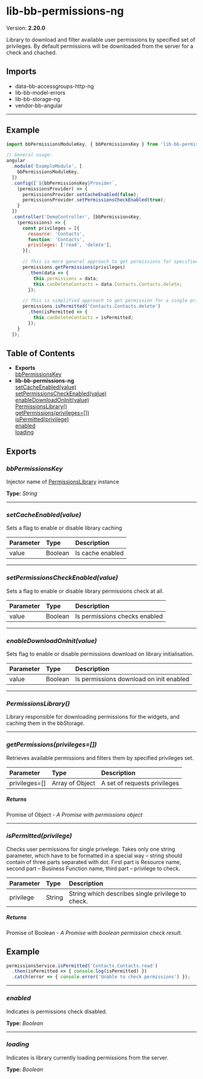 # lib-bb-permissions-ng


Version: **2.20.0**

Library to download and filter available user permissions by specified set of privileges.
By default permissions will be downloaded from the server for a check and chached.

## Imports

* data-bb-accessgroups-http-ng
* lib-bb-model-errors
* lib-bb-storage-ng
* vendor-bb-angular

---

## Example

```javascript
import bbPermissionsModuleKey, { bbPermissionsKey } from 'lib-bb-permissions-ng';

// General usage:
angular
  .module('ExampleModule', [
    bbPermissionsModuleKey,
  ])
  .config([`${bbPermissionsKey}Provider`,
    (permissionsProvider) => {
      permissionsProvider.setCacheEnabled(false);
      permissionsProvider.setPermissionsCheckEnabled(true);
    }
  ])
  .controller('DemoController', [bbPermissionsKey,
    (permissions) => {
      const privileges = [{
        resource: 'Contacts',
        function: 'Contacts',
        privileges: ['read', 'delete'],
      }];

      // This is more general approach to get permissions for specified privileges
      permissions.getPermissions(privileges)
        .then(data => {
          this.permissions = data;
          this.canDeleteContacts = data.Contacts.Contacts.delete;
        });

      // This is simplified approach to get permission for a single privilege
      permissions.isPermitted('Contacts.Contacts.delete')
        .then(isPermitted => {
          this.canDeleteContacts = isPermitted;
        });
    }
  ]);
```

## Table of Contents
- **Exports**<br/>    <a href="#bbPermissionsKey">bbPermissionsKey</a><br/>
- **lib-bb-permissions-ng**<br/>    <a href="#lib-bb-permissions-ngsetCacheEnabled">setCacheEnabled(value)</a><br/>    <a href="#lib-bb-permissions-ngsetPermissionsCheckEnabled">setPermissionsCheckEnabled(value)</a><br/>    <a href="#lib-bb-permissions-ngenableDownloadOnInit">enableDownloadOnInit(value)</a><br/>    <a href="#lib-bb-permissions-ngPermissionsLibrary">PermissionsLibrary()</a><br/>    <a href="#lib-bb-permissions-nggetPermissions">getPermissions(privileges=[])</a><br/>    <a href="#lib-bb-permissions-ngisPermitted">isPermitted(privilege)</a><br/>    <a href="#lib-bb-permissions-ngenabled">enabled</a><br/>    <a href="#lib-bb-permissions-ngloading">loading</a><br/>

## Exports

### <a name="bbPermissionsKey"></a>*bbPermissionsKey*

Injector name of [PermissionsLibrary](#PermissionsLibrary) instance

**Type:** *String*


---

### <a name="lib-bb-permissions-ngsetCacheEnabled"></a>*setCacheEnabled(value)*

Sets a flag to enable or disable library caching

| Parameter | Type | Description |
| :-- | :-- | :-- |
| value | Boolean | Is cache enabled |

---

### <a name="lib-bb-permissions-ngsetPermissionsCheckEnabled"></a>*setPermissionsCheckEnabled(value)*

Sets a flag to enable or disable library permissions check at all.

| Parameter | Type | Description |
| :-- | :-- | :-- |
| value | Boolean | Is permissions checks enabled |

---

### <a name="lib-bb-permissions-ngenableDownloadOnInit"></a>*enableDownloadOnInit(value)*

Sets flag to enable or disable permissions download on library initialisation.

| Parameter | Type | Description |
| :-- | :-- | :-- |
| value | Boolean | Is permissions download on init enabled |

---

### <a name="lib-bb-permissions-ngPermissionsLibrary"></a>*PermissionsLibrary()*

Library responsible for downloading permissions for the widgets,
and caching them in the bbStorage.

---

### <a name="lib-bb-permissions-nggetPermissions"></a>*getPermissions(privileges=[])*

Retrieves available permissions and filters them by specified privileges set.

| Parameter | Type | Description |
| :-- | :-- | :-- |
| privileges=[] | Array of Object | A set of requests privileges |

##### Returns

Promise of Object - *A Promise with permissions object*

---

### <a name="lib-bb-permissions-ngisPermitted"></a>*isPermitted(privilege)*

Checks user permissions for single privelege. Takes only one string parameter,
which have to be formatted in a special way – string should contain of three parts
separated with dot.
First part is Resource name, second part – Business Function name,
third part – privilege to check.

| Parameter | Type | Description |
| :-- | :-- | :-- |
| privilege | String | String which describes single privilege to check. |

##### Returns

Promise of Boolean - *A Promise with boolean permission check result.*

## Example

```javascript
permissionsService.isPermitted('Contacts.Contacts.read')
  .then(isPermitted => { console.log(isPermitted) })
  .catch(error => { console.error('Unable to check permissions') });
```

---
### <a name="lib-bb-permissions-ngenabled"></a>*enabled*

Indicates is permissions check disabled.

**Type:** *Boolean*


---
### <a name="lib-bb-permissions-ngloading"></a>*loading*

Indicates is library currently loading permissions from the server.

**Type:** *Boolean*

